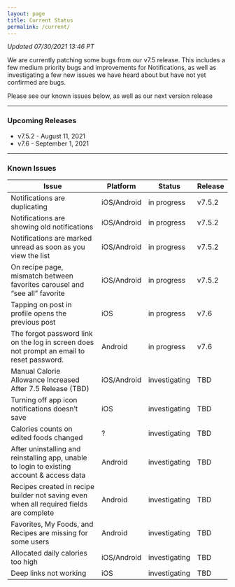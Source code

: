 ```yaml
---
layout: page
title: Current Status
permalink: /current/
---
```


_Updated 07/30/2021 13:46 PT_

We are currently patching some bugs from our v7.5 release. This includes a few
medium priority bugs and improvements for Notifications, as well as
investigating a few new issues we have heard about but have not yet confirmed
are bugs.

Please see our known issues below, as well as our next version release

***

### Upcoming Releases
- v7.5.2 - August 11, 2021
- v7.6   - September 1, 2021

***

### Known Issues

|Issue                          |Platform   | Status    | Release           |
| ---                           | ---       | ---       | ---               |
|Notifications are duplicating  |iOS/Android|in progress| v7.5.2               |
|Notifications are showing old notifications  |iOS/Android|in progress| v7.5.2               |
|Notifications are marked unread as soon as you view the list |iOS/Android|in progress| v7.5.2               |
|On recipe page, mismatch between favorites carousel and “see all” favorite|iOS/Android|in progress| v7.5.2               |
|Tapping on post in profile opens the previous post|iOS|in progress| v7.6               |
|The forgot password link on the log in screen does not prompt an email to reset password.|Android|in progress| v7.6               |
|Manual Calorie Allowance Increased After 7.5 Release (TBD)|iOS/Android|investigating| TBD               |
|Turning off app icon notifications doesn’t save|iOS|investigating| TBD               |
|Calories counts on edited foods changed|?|investigating| TBD               |
|After uninstalling and reinstalling app, unable to login to existing account & access data|Android|investigating| TBD               |
|Recipes created in recipe builder not saving even when all required fields are complete|Android|investigating| TBD               |
|Favorites, My Foods, and Recipes are missing for some users|Android|investigating| TBD               |
|Allocated daily calories too high|iOS/Android|investigating| TBD               |
|Deep links not working|iOS|investigating| TBD               |


